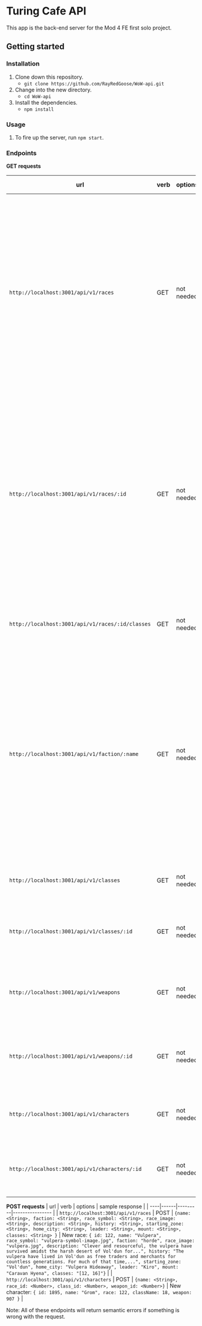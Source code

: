 # Turing Cafe API

This app is the back-end server for the Mod 4 FE first solo project.

## Getting started

### Installation

1. Clone down this repository.
    - `git clone https://github.com/RayRedGoose/WoW-api.git`
2. Change into the new directory.
    - `cd WoW-api`
3. Install the dependencies.
    - `npm install`

### Usage

1. To fire up the server, run `npm start`.

### Endpoints

**GET requests**

| url | verb | options | sample response |
| ----|------|---------|---------------- |
| `http://localhost:3001/api/v1/races` | GET | not needed | Array of all existing races: `[{ id: 101, name: "Human", race_symbol: "human-symbol-image.jpg", faction: "alliance", race_image: "human.jpg", description: "Recent discoveries have shown that humans are descended from...", history: "After centuries of peace, the increasingly independent...", starting_zone: "Elwynn Forest", home_city: "Stormwind City", leader: "Anduin Wrynn", mount: "Horse", classes: "[10, 11, 18]"}]` |
| `http://localhost:3001/api/v1/races/:id` | GET | not needed | Single race object with matching id: `{ id: 101, name: "Human", race_symbol: "human-symbol-image.jpg", faction: "alliance", race_image: "human.jpg", description: "Recent discoveries have shown that humans are descended from...", history: "After centuries of peace, the increasingly independent...", starting_zone: "Elwynn Forest", home_city: "Stormwind City", leader: "Anduin Wrynn", mount: "Horse", classes: "[10, 11, 12]"}` |
| `http://localhost:3001/api/v1/races/:id/classes` | GET | not needed | Array of all allowed classes for chosen race: `[{ id: 18, name: "Death Knight", symbol: "icon-deathknight.png" }]` |
| `http://localhost:3001/api/v1/faction/:name` | GET | not needed | Array of all races for chosen faction: `[{ id: 101, name: "Human", race_symbol: "human-symbol-image.jpg", faction: "alliance", race_image: "human.jpg", description: "Recent discoveries have shown that humans are descended from...", history: "After centuries of peace, the increasingly independent...", starting_zone: "Elwynn Forest", home_city: "Stormwind City", leader: "Anduin Wrynn", mount: "Horse", classes: "[10, 11, 18]"}]` |
| `http://localhost:3001/api/v1/classes` | GET | not needed | Array of all existing classes: `[{ id: 18, name: "Death Knight", symbol: "icon-deathknight.png" }]` |
| `http://localhost:3001/api/v1/classes/:id` | GET | not needed | Single class object with matching id: `{ id: 18, name: "Death Knight", symbol: "icon-deathknight.png" }` |
| `http://localhost:3001/api/v1/weapons` | GET | not needed | Array of all existing weapons: `[{ id: 907, name: "Blades of the Fallen Prince", type: "Doubled Swords", damage: 138, class: 18 }]` |
| `http://localhost:3001/api/v1/weapons/:id` | GET | not needed | Single weapon object with matching id: `{ id: 907, name: "Blades of the Fallen Prince", type: "Doubled Swords", damage: 138, class: 18 }` |
| `http://localhost:3001/api/v1/characters` | GET | not needed | Array of all existing characters: `[{ id: 1890, name: "Raderstan", race: 101, className: 18, weapon: 907 }]` |
| `http://localhost:3001/api/v1/characters/:id` | GET | not needed | Single character object with matching id: `{ id: 1890, name: "Raderstan", race: 101, className: 18, weapon: 907 }` |

**POST requests**
| url | verb | options | sample response |
| ----|------|---------|---------------- |
| `http://localhost:3001/api/v1/races` | POST | `{name: <String>, faction: <String>, race_symbol: <String>, race_image: <String>, description: <String>, history: <String>, starting_zone: <String>, home_city: <String>, leader: <String>, mount: <String>, classes: <String> }` | New race: `{ id: 122, name: "Vulpera", race_symbol: "vulpera-symbol-image.jpg", faction: "horde", race_image: "vulpera.jpg", description: "Clever and resourceful, the vulpera have survived amidst the harsh desert of Vol'dun for...", history: "The vulpera have lived in Vol'dun as free traders and merchants for countless generations. For much of that time,...", starting_zone: "Vol'dun", home_city: "Vulpera Hideaway", leader: "Kiro", mount: "Caravan Hyena", classes: "[12, 16]"}` |
| `http://localhost:3001/api/v1/characters` | POST | `{name: <String>, race_id: <Number>, class_id: <Number>, weapon_id: <Number>}` | New character: `{ id: 1895, name: "Grom", race: 122, className: 18, weapon: 907 }` |


<!-- | `http://localhost:3001/api/v1/reservations/:id` | DELETE | not needed | Array of all remaining reservations: `[{ id: 18907224, name: 'Christie', date: '8/8', time: '7:00', number: 3 }]` | -->

Note: All of these endpoints will return semantic errors if something is wrong with the request.
